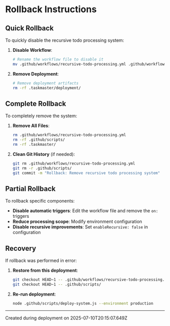 # Rollback Instructions

## Quick Rollback

To quickly disable the recursive todo processing system:

1. **Disable Workflow**:
   ```bash
   # Rename the workflow file to disable it
   mv .github/workflows/recursive-todo-processing.yml .github/workflows/recursive-todo-processing.yml.disabled
   ```

2. **Remove Deployment**:
   ```bash
   # Remove deployment artifacts
   rm -rf .taskmaster/deployment/
   ```

## Complete Rollback

To completely remove the system:

1. **Remove All Files**:
   ```bash
   rm .github/workflows/recursive-todo-processing.yml
   rm -rf .github/scripts/
   rm -rf .taskmaster/
   ```

2. **Clean Git History** (if needed):
   ```bash
   git rm .github/workflows/recursive-todo-processing.yml
   git rm -r .github/scripts/
   git commit -m "Rollback: Remove recursive todo processing system"
   ```

## Partial Rollback

To rollback specific components:

- **Disable automatic triggers**: Edit the workflow file and remove the `on:` triggers
- **Reduce processing scope**: Modify environment configuration
- **Disable recursive improvements**: Set `enableRecursive: false` in configuration

## Recovery

If rollback was performed in error:

1. **Restore from this deployment**:
   ```bash
   git checkout HEAD~1 -- .github/workflows/recursive-todo-processing.yml
   git checkout HEAD~1 -- .github/scripts/
   ```

2. **Re-run deployment**:
   ```bash
   node .github/scripts/deploy-system.js --environment production
   ```

---

Created during deployment on 2025-07-10T20:15:07.649Z
